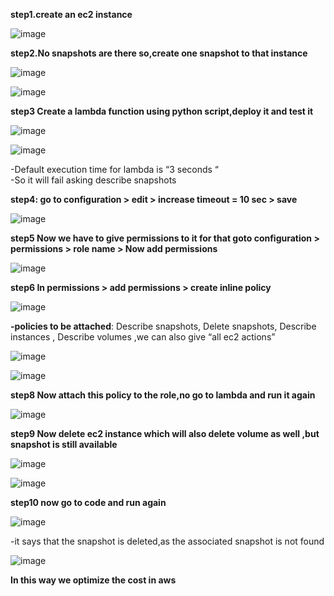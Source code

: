 **step1.create an ec2 instance**

![image](https://github.com/user-attachments/assets/1701dc56-6d5c-43a4-b7a2-465850dfeb76)


**step2.No snapshots are there so,create one snapshot to that instance**

![image](https://github.com/user-attachments/assets/a4aab5ca-15b6-4667-ac7a-5b53626dc976)


![image](https://github.com/user-attachments/assets/871ee679-9d36-433b-8ccf-b0015329a098)


**step3 Create a lambda function using python  script,deploy it and test it**

![image](https://github.com/user-attachments/assets/7105cb12-999e-43f9-a9c4-b38a45600de6)


![image](https://github.com/user-attachments/assets/993fb8a9-f7af-4841-8c4c-6840eb656e58)


-Default execution time for lambda is “3 seconds “ <br>
-So it will fail asking describe snapshots <br>

**step4: go to configuration  > edit > increase timeout = 10 sec  > save**

![image](https://github.com/user-attachments/assets/42374f3c-12dd-47b7-9aab-42db46348ec6)


**step5 Now we have to give permissions to it for that goto configuration > permissions > role name > Now add permissions**

![image](https://github.com/user-attachments/assets/e9bda89e-b2fb-46d1-baeb-f7e9a1c6ed80)


**step6 In permissions > add permissions > create inline policy**

![image](https://github.com/user-attachments/assets/8d82624d-233d-4ead-8fc0-ca139583a3b2)


**-policies to be attached**: Describe snapshots, Delete snapshots, Describe instances , Describe volumes  ,we can also give “all ec2 actions” <br>


![image](https://github.com/user-attachments/assets/65440f9f-503d-4a26-82e6-893ef6566f86)


![image](https://github.com/user-attachments/assets/1cdac317-e586-4d45-a85e-2912419cd3d6)


**step8 Now attach this policy to the role,no go to lambda and run it again**

![image](https://github.com/user-attachments/assets/4056bae5-cb78-4011-901b-0d589736721e)


**step9 Now delete ec2 instance which will also delete volume as well ,but snapshot is still available**

![image](https://github.com/user-attachments/assets/bda23a47-bfe6-4139-8697-6f4e0a66af55)


![image](https://github.com/user-attachments/assets/78baecdd-cdf8-4618-80ac-0a776d9a624c)


**step10 now go to code and run again**

![image](https://github.com/user-attachments/assets/56b19a73-7ca0-41f4-bdb6-1eb06239b8b8)

-it says that the snapshot is deleted,as the associated snapshot is not found <br>

![image](https://github.com/user-attachments/assets/1c87a69e-281e-4081-9e5f-27a5b4a6a981)


**In this way we optimize the cost in aws**

















